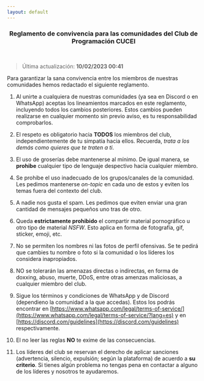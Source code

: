 ```yaml
---
layout: default
---
```

<h3 align="center">Reglamento de convivencia para las comunidades del Club de Programación CUCEI</h3><br>

> Última actualización: **10/02/2023 00:41**

Para garantizar la sana convivencia entre los miembros de nuestras comunidades hemos redactado el siguiente reglamento.

1. Al unirte a cualquiera de nuestras comunidades (ya sea en Discord o en WhatsApp) aceptas los lineamientos marcados en este reglamento, incluyendo todos los cambios posteriores. Estos cambios pueden realizarse en cualquier momento sin previo aviso, es tu responsabilidad comprobarlos.

1. El respeto es obligatorio hacia **TODOS** los miembros del club, independientemente de tu simpatía hacia ellos. Recuerda, *trata a los demás como quieres que te traten a ti*.

1. El uso de groserías debe mantenerse al mínimo. De igual manera, se **prohibe** cualquier tipo de lenguaje despectivo hacia cualquier miembro.

1. Se prohibe el uso inadecuado de los grupos/canales de la comunidad. Les pedimos mantenerse *on-topic* en cada uno de estos y eviten los temas fuera del contexto del club.

1. A nadie nos gusta el spam. Les pedimos que eviten enviar una gran cantidad de mensajes pequeños uno tras de otro.

1. Queda **estrictamente prohibido** el compartir material pornográfico u otro tipo de material *NSFW*. Esto aplica en forma de fotografía, gif, sticker, emoji, etc.

1. No se permiten los nombres ni las fotos de perfil ofensivas. Se te pedirá que cambies tu nombre o foto si la comunidad o los líderes los considera inapropiados.

1. NO se tolerarán las amenazas directas o indirectas, en forma de doxxing, abuso, muerte, DDoS, entre otras amenzas maliciosas, a cualquier miembro del club.

1. Sigue los términos y condiciones de WhatsApp y de Discord (dependieno la comunidad a la que accedas). Estos los podrás encontrar en [https://www.whatsapp.com/legal/terms-of-service/](https://www.whatsapp.com/legal/terms-of-service/?lang=es) y en [https://discord.com/guidelines](https://discord.com/guidelines) respectivamente.

1. El no leer las reglas **NO** te exime de las consecuencias.

1. Los líderes del club se reservan el derecho de aplicar sanciones (advertencia, silencio, expulsión; según la plataforma) de acuerdo a **su criterio**. Si tienes algún problema no tengas pena en contactar a alguno de los líderes y nosotros te ayudaremos.
